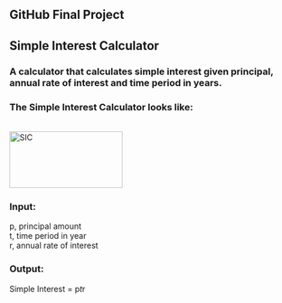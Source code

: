 <h2>GitHub Final Project</h2>
<h2>Simple Interest Calculator</h2>
<h3>A calculator that calculates simple interest given principal, annual rate of interest and time period in years.</h3>
<h3>The Simple Interest Calculator looks like:</h3>
<br>
<img src= "D:\git project\sic.png" alt="SIC" width="200" height="100">
<br>
<h3>Input:</h3>
   p, principal amount <br>
   t, time period in year <br>
   r, annual rate of interest 
   
<h3>Output:</h3>

   Simple Interest = p*t*r

